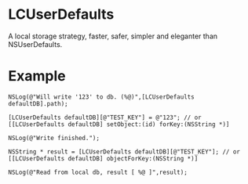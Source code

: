 LCUserDefaults
==============

A local storage strategy, faster, safer, simpler and eleganter than NSUserDefaults. 


Example
==============
    
    
    NSLog(@"Will write '123' to db. (%@)",[LCUserDefaults defaultDB].path);
    
    [LCUserDefaults defaultDB][@"TEST_KEY"] = @"123"; // or [[LCUserDefaults defaultDB] setObject:(id) forKey:(NSString *)]
    
    NSLog(@"Write finished.");
   
    NSString * result = [LCUserDefaults defaultDB][@"TEST_KEY"]; // or [[LCUserDefaults defaultDB] objectForKey:(NSString *)]
    
    NSLog(@"Read from local db, result [ %@ ]",result);
    
